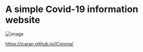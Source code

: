 # A simple Covid-19 information website
![image](https://user-images.githubusercontent.com/91419527/160302738-92c5233e-603d-417d-9091-2d671a8576cb.png)

https://icaran.github.io/iCorona/
